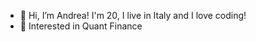 - 👋 Hi, I’m Andrea! I'm 20, I live in Italy and I love coding!
- 👀 Interested in Quant Finance

<!---
NotFrancee/NotFrancee is a ✨ special ✨ repository because its `README.md` (this file) appears on your GitHub profile.
You can click the Preview link to take a look at your changes.
--->
